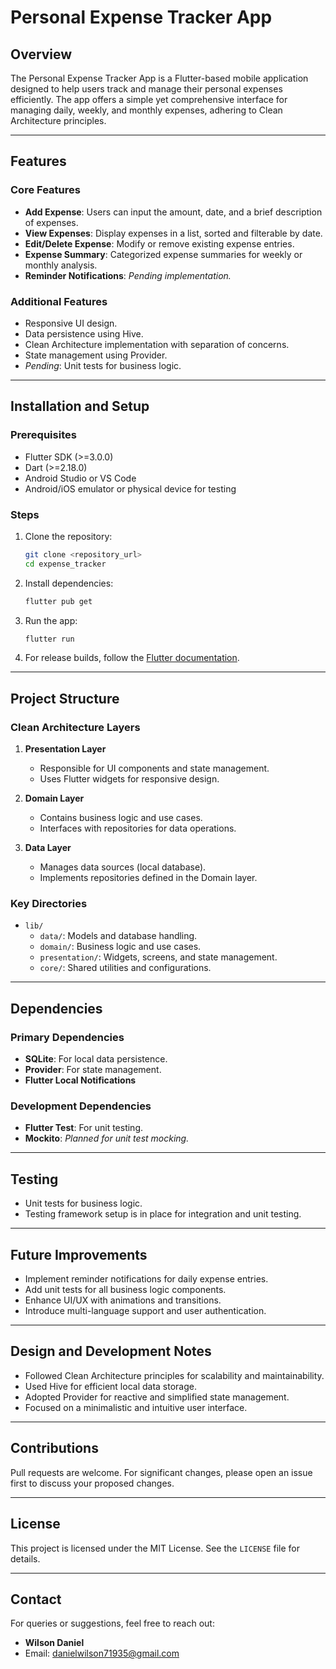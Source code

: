 # Personal Expense Tracker App

## Overview
The Personal Expense Tracker App is a Flutter-based mobile application designed to help users track and manage their personal expenses efficiently. The app offers a simple yet comprehensive interface for managing daily, weekly, and monthly expenses, adhering to Clean Architecture principles.

---

## Features
### Core Features
- **Add Expense**: Users can input the amount, date, and a brief description of expenses.
- **View Expenses**: Display expenses in a list, sorted and filterable by date.
- **Edit/Delete Expense**: Modify or remove existing expense entries.
- **Expense Summary**: Categorized expense summaries for weekly or monthly analysis.
- **Reminder Notifications**: *Pending implementation.*

### Additional Features
- Responsive UI design.
- Data persistence using Hive.
- Clean Architecture implementation with separation of concerns.
- State management using Provider.
- *Pending*: Unit tests for business logic.

---

## Installation and Setup
### Prerequisites
- Flutter SDK (>=3.0.0)
- Dart (>=2.18.0)
- Android Studio or VS Code
- Android/iOS emulator or physical device for testing

### Steps
1. Clone the repository:
   ```bash
   git clone <repository_url>
   cd expense_tracker
   ```
2. Install dependencies:
   ```bash
   flutter pub get
   ```
3. Run the app:
   ```bash
   flutter run
   ```
4. For release builds, follow the [Flutter documentation](https://docs.flutter.dev/deployment).

---

## Project Structure
### Clean Architecture Layers
1. **Presentation Layer**
   - Responsible for UI components and state management.
   - Uses Flutter widgets for responsive design.

2. **Domain Layer**
   - Contains business logic and use cases.
   - Interfaces with repositories for data operations.

3. **Data Layer**
   - Manages data sources (local database).
   - Implements repositories defined in the Domain layer.

### Key Directories
- `lib/`
  - `data/`: Models and database handling.
  - `domain/`: Business logic and use cases.
  - `presentation/`: Widgets, screens, and state management.
  - `core/`: Shared utilities and configurations.

---

## Dependencies
### Primary Dependencies
- **SQLite**: For local data persistence.
- **Provider**: For state management.
- **Flutter Local Notifications**

### Development Dependencies
- **Flutter Test**: For unit testing.
- **Mockito**: *Planned for unit test mocking.*

---

## Testing
- Unit tests for business logic.
- Testing framework setup is in place for integration and unit testing.

---

## Future Improvements
- Implement reminder notifications for daily expense entries.
- Add unit tests for all business logic components.
- Enhance UI/UX with animations and transitions.
- Introduce multi-language support and user authentication.

---

## Design and Development Notes
- Followed Clean Architecture principles for scalability and maintainability.
- Used Hive for efficient local data storage.
- Adopted Provider for reactive and simplified state management.
- Focused on a minimalistic and intuitive user interface.

---

## Contributions
Pull requests are welcome. For significant changes, please open an issue first to discuss your proposed changes.

---

## License
This project is licensed under the MIT License. See the `LICENSE` file for details.

---

## Contact
For queries or suggestions, feel free to reach out:
- **Wilson Daniel**
- Email: danielwilson71935@gmail.com

